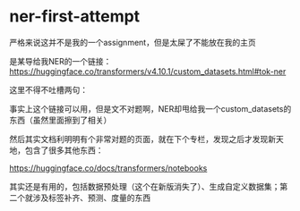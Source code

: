 # ner-first-attempt

严格来说这并不是我的一个assignment，但是太屎了不能放在我的主页

是某导给我NER的一个链接：https://huggingface.co/transformers/v4.10.1/custom_datasets.html#tok-ner

这里不得不吐槽两句：

事实上这个链接可以用，但是文不对题啊，NER却甩给我一个custom_datasets的东西（虽然里面擦到了相关）

然后其实文档利明明有个非常对题的页面，就在下个专栏，发现之后才发现新天地，包含了很多其他东西：

https://huggingface.co/docs/transformers/notebooks

其实还是有用的，包括数据预处理（这个在新版消失了）、生成自定义数据集；第二个就涉及标签补齐、预测、度量的东西
